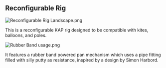 ## Reconfigurable Rig

![Reconfigurable Rig Landscape.png](file:///Users/ranonpritchard/Desktop/Reconfigurable%20Rig%20Configuration%20Renders.png)
  
  
This is a reconfigurable KAP rig designed to be compatible with kites, balloons, and poles. 

![Rubber Band usage.png](file:///Users/ranonpritchard/Desktop/Rubber%20Band%20Usage.png)

It features a rubber band powered pan mechanism which uses a pipe fitting filled with silly putty as resistance, inspired by a design by Simon Harbord.





